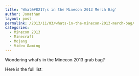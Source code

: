 ```yaml
---
title: 'What&#8217;s in the Minecon 2013 Merch Bag'
author: Jonathan
layout: post
permalink: /2013/11/03/whats-in-the-minecon-2013-merch-bag/
categories:
  - Minecon 2013
  - Minecraft
  - Mojang
  - Video Gaming
---
```

Wondering what&#8217;s in the Minecon 2013 grab bag?

Here is the full list: